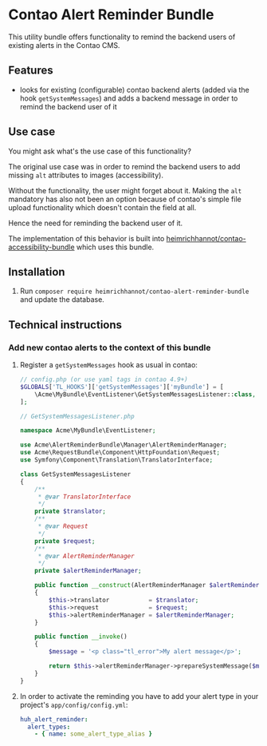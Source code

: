 # Contao Alert Reminder Bundle

This utility bundle offers functionality to remind the backend users of existing alerts in the Contao CMS.

## Features

- looks for existing (configurable) contao backend alerts (added via the hook `getSystemMessages`) and adds a backend message in order to remind the backend user of it

## Use case

You might ask what's the use case of this functionality?

The original use case was in order to remind the backend users to add missing `alt` attributes to images (accessibility).

Without the functionality, the user might forget about it. Making the `alt` mandatory has also not been an option because of contao's simple file upload functionality which doesn't contain the field at all.

Hence the need for reminding the backend user of it.

The implementation of this behavior is built into [heimrichhannot/contao-accessibility-bundle](https://github.com/heimrichhannot/contao-accessibility-bundle) which uses this bundle.

## Installation

1. Run `composer require heimrichhannot/contao-alert-reminder-bundle` and update the database.

## Technical instructions

### Add new contao alerts to the context of this bundle

1. Register a `getSystemMessages` hook as usual in contao:
   
   ```php
   // config.php (or use yaml tags in contao 4.9+)
   $GLOBALS['TL_HOOKS']['getSystemMessages']['myBundle'] = [
       \Acme\MyBundle\EventListener\GetSystemMessagesListener::class, '__invoke'
   ];
   ```
   
   ```php
   // GetSystemMessagesListener.php
   
   namespace Acme\MyBundle\EventListener;
   
   use Acme\AlertReminderBundle\Manager\AlertReminderManager;
   use Acme\RequestBundle\Component\HttpFoundation\Request;
   use Symfony\Component\Translation\TranslatorInterface;
   
   class GetSystemMessagesListener
   {
       /**
        * @var TranslatorInterface
        */
       private $translator;
       /**
        * @var Request
        */
       private $request;
       /**
        * @var AlertReminderManager
        */
       private $alertReminderManager;
   
       public function __construct(AlertReminderManager $alertReminderManager, TranslatorInterface $translator, Request $request)
       {
           $this->translator           = $translator;
           $this->request              = $request;
           $this->alertReminderManager = $alertReminderManager;
       }
   
       public function __invoke()
       {
           $message = '<p class="tl_error">My alert message</p>';
   
           return $this->alertReminderManager->prepareSystemMessage($message, 'some_alert_type_alias');
       }
   }
   ```
1. In order to activate the reminding you have to add your alert type in your project's `app/config/config.yml`:

   ```yaml
   huh_alert_reminder:
     alert_types:
       - { name: some_alert_type_alias }
   ```
